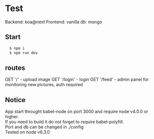 # Test

Backend: koa@next
Frontend: vanilla
db: mongo

## Start 
```bash
  $ npm i
  $ npm run dev
```
## routes
  GET '/'       - upload image
  GET '/login'  - login
  GET '/feed'   - admin panel for monitoring new pictures, auth required
## Notice
App start throught babel-node on port 3000 and require node v4.0.0 or higher.  
If you need to build it do not forget to require babel-polyfill.  
Port and db can be changed in ./config  
Tested on node v6.3.0  
